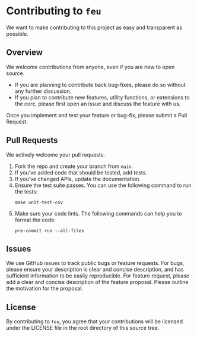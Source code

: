 # Contributing to `feu`

We want to make contributing to this project as easy and transparent as possible.

## Overview

We welcome contributions from anyone, even if you are new to open source.

- If you are planning to contribute back bug-fixes, please do so without any further discussion.
- If you plan to contribute new features, utility functions, or extensions to the core, please first
  open an issue and discuss the feature with us.

Once you implement and test your feature or bug-fix, please submit a Pull Request.

## Pull Requests

We actively welcome your pull requests.

1. Fork the repo and create your branch from `main`.
2. If you've added code that should be tested, add tests.
3. If you've changed APIs, update the documentation.
4. Ensure the test suite passes. You can use the following command to run the tests:
   ```shell
   make unit-test-cov
   ```
5. Make sure your code lints. The following commands can help you to format the code:
   ```shell
   pre-commit run --all-files
   ```

## Issues

We use GitHub issues to track public bugs or feature requests.
For bugs, please ensure your description is clear and concise description, and has sufficient
information to be easily reproducible.
For feature request, please add a clear and concise description of the feature proposal.
Please outline the motivation for the proposal.

## License

By contributing to `feu`, you agree that your contributions will be licensed under the LICENSE
file in the root directory of this source tree.
